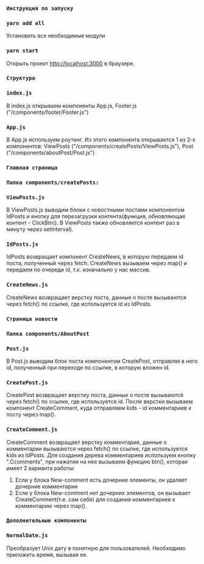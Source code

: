 ### `Инструкция по запуску`
### `yarn add all`

Установить все необходимые модули

### `yarn start`

Открыть проект [http://localhost:3000](http://localhost:3000) в браузере.

### `Структура`
### `index.js`

В index.js открываем компоненты App.js, Footer.js ("/components/footer/Footer.js")

### `App.js`

В App.js используем роутинг. Из этого компонента открывается 1 из 2-х компонентов: ViewPosts ("/components/createPosts/ViewPosts.js"), Post ("/components/aboutPost/Post.js")


### `Главная страница`
### `Папка components/createPosts:`
### `ViewPosts.js`

В ViewPosts.js выводим блоки с новостными постами компонентом IdPosts и кнопку для перезагрузки контента(функция, обновляющая контент - ClickBtn(). В ViewPosts также обновляется контент раз в минуту через setInterval). 

### `IdPosts.js`

IdPosts возвращает компонент CreateNews, в которую передаем id поста, полученный через fetch. CreateNews вызываем через map() и передаем по очереди id, т.к. изначально у нас массив.

### `CreateNews.js`

CreateNews возвращает верстку поста, данные о посте вызываются через fetch() по ссылке, где используется id из IdPosts. 

### `Страница новости`
### `Папка components/AboutPost`
### `Post.js`

В Post.js выводим блок поста компонентом CreatePost, отправляя в него id, полученный при переходе по ссылке, в которую вложен id. 

### `CreatePost.js`

CreatePost возвращает верстку поста, данные о посте вызываются через fetch() по ссылке, где используется id. После верстки вызываем компонент CreateComment, куда отправляем kids - id комментариев к посту через map().

### `CreateComment.js`

CreateComment возвращает верстку комментария, данные о комментарии вызываются через fetch() по ссылке, где используется kids из IdPosts. Для создания дерева комментариев используем кнопку ".Ccomments", при нажатии на нее вызываем функцию btn(), которая имеет 2 варианта работы: 
1) Если у блока New-comment есть дочерние элементы, он удаляет дочерние комментарии
2) Если у блока New-comment нет дочерних элементов, он вызывает CreateComment(т.е. сам себя) для создания комментариев к комментарию через map().

### `Дополнительные компоненты`
### `NormalDate.js`

Преобразует Unix дату в понятную для пользователей. Необходимо приложить время, вызывая ее.
